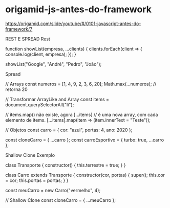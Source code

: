 # origamid-js-antes-do-framework

https://origamid.com/slide/youtube/#/0101-javascript-antes-do-framework/7

REST E SPREAD
Rest

function showList(empresa, ...clients) {
clients.forEach(client => {
console.log(client, empresa);
});
}

showList("Google", "André", "Pedro", "João");

Spread

// Arrays
const numeros = [1, 4, 9, 2, 3, 6, 20];
Math.max(...numeros); // retorna 20

// Transformar ArrayLike and Array
const items = document.querySelectorAll("li");

// items.map() não existe, agora [...items]
// é uma nova array, com cada elemento de items.
[...items].map(item => (item.innerText = "Teste"));

// Objetos
const carro = {
cor: "azul",
portas: 4,
ano: 2020
};

const cloneCarro = { ...carro };
const carroEsportivo = { turbo: true, ...carro };

Shallow Clone Exemplo

class Transporte {
constructor() {
this.terrestre = true;
}
}

class Carro extends Transporte {
constructor(cor, portas) {
super();
this.cor = cor;
this.portas = portas;
}
}

const meuCarro = new Carro("vermelho", 4);

// Shallow Clone
const cloneCarro = { ...meuCarro };

